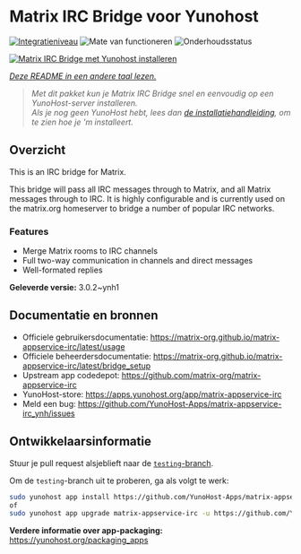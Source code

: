 <!--
NB: Deze README is automatisch gegenereerd door <https://github.com/YunoHost/apps/tree/master/tools/readme_generator>
Hij mag NIET handmatig aangepast worden.
-->

# Matrix IRC Bridge voor Yunohost

[![Integratieniveau](https://dash.yunohost.org/integration/matrix-appservice-irc.svg)](https://ci-apps.yunohost.org/ci/apps/matrix-appservice-irc/) ![Mate van functioneren](https://ci-apps.yunohost.org/ci/badges/matrix-appservice-irc.status.svg) ![Onderhoudsstatus](https://ci-apps.yunohost.org/ci/badges/matrix-appservice-irc.maintain.svg)

[![Matrix IRC Bridge met Yunohost installeren](https://install-app.yunohost.org/install-with-yunohost.svg)](https://install-app.yunohost.org/?app=matrix-appservice-irc)

*[Deze README in een andere taal lezen.](./ALL_README.md)*

> *Met dit pakket kun je Matrix IRC Bridge snel en eenvoudig op een YunoHost-server installeren.*  
> *Als je nog geen YunoHost hebt, lees dan [de installatiehandleiding](https://yunohost.org/install), om te zien hoe je 'm installeert.*

## Overzicht

This is an IRC bridge for Matrix. 

This bridge will pass all IRC messages through to Matrix, and all Matrix messages through to IRC.
It is highly configurable and is currently used on the matrix.org homeserver to bridge a number of popular IRC networks.

### Features

- Merge Matrix rooms to IRC channels
- Full two-way communication in channels and direct messages
- Well-formated replies


**Geleverde versie:** 3.0.2~ynh1
## Documentatie en bronnen

- Officiele gebruikersdocumentatie: <https://matrix-org.github.io/matrix-appservice-irc/latest/usage>
- Officiele beheerdersdocumentatie: <https://matrix-org.github.io/matrix-appservice-irc/latest/bridge_setup>
- Upstream app codedepot: <https://github.com/matrix-org/matrix-appservice-irc>
- YunoHost-store: <https://apps.yunohost.org/app/matrix-appservice-irc>
- Meld een bug: <https://github.com/YunoHost-Apps/matrix-appservice-irc_ynh/issues>

## Ontwikkelaarsinformatie

Stuur je pull request alsjeblieft naar de [`testing`-branch](https://github.com/YunoHost-Apps/matrix-appservice-irc_ynh/tree/testing).

Om de `testing`-branch uit te proberen, ga als volgt te werk:

```bash
sudo yunohost app install https://github.com/YunoHost-Apps/matrix-appservice-irc_ynh/tree/testing --debug
of
sudo yunohost app upgrade matrix-appservice-irc -u https://github.com/YunoHost-Apps/matrix-appservice-irc_ynh/tree/testing --debug
```

**Verdere informatie over app-packaging:** <https://yunohost.org/packaging_apps>
